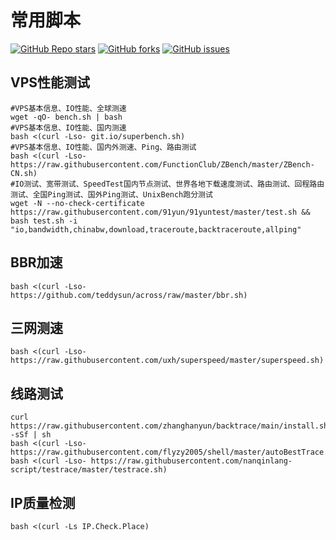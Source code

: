 # 常用脚本
<a href="https://github.com/adysec/script/stargazers"><img alt="GitHub Repo stars" src="https://img.shields.io/github/stars/adysec/script?color=yellow&logo=riseup&logoColor=yellow&style=flat-square"></a>
<a href="https://github.com/adysec/script/network/members"><img alt="GitHub forks" src="https://img.shields.io/github/forks/adysec/script?color=orange&style=flat-square"></a>
<a href="https://github.com/adysec/script/issues"><img alt="GitHub issues" src="https://img.shields.io/github/issues/adysec/script?color=red&style=flat-square"></a>

## VPS性能测试

```
#VPS基本信息、IO性能、全球测速
wget -qO- bench.sh | bash
#VPS基本信息、IO性能、国内测速
bash <(curl -Lso- git.io/superbench.sh)
#VPS基本信息、IO性能、国内外测速、Ping、路由测试
bash <(curl -Lso- https://raw.githubusercontent.com/FunctionClub/ZBench/master/ZBench-CN.sh)
#IO测试、宽带测试、SpeedTest国内节点测试、世界各地下载速度测试、路由测试、回程路由测试、全国Ping测试、国外Ping测试、UnixBench跑分测试
wget -N --no-check-certificate https://raw.githubusercontent.com/91yun/91yuntest/master/test.sh && bash test.sh -i "io,bandwidth,chinabw,download,traceroute,backtraceroute,allping"
```

## BBR加速

```
bash <(curl -Lso- https://github.com/teddysun/across/raw/master/bbr.sh)
```

## 三网测速

```
bash <(curl -Lso- https://raw.githubusercontent.com/uxh/superspeed/master/superspeed.sh)
```

## 线路测试

```
curl https://raw.githubusercontent.com/zhanghanyun/backtrace/main/install.sh -sSf | sh
bash <(curl -Lso- https://raw.githubusercontent.com/flyzy2005/shell/master/autoBestTrace.sh)
bash <(curl -Lso- https://raw.githubusercontent.com/nanqinlang-script/testrace/master/testrace.sh)
```

## IP质量检测

```
bash <(curl -Ls IP.Check.Place)
```
